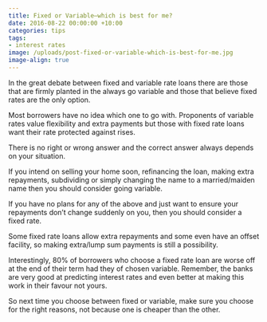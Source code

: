 ```yaml
---
title: Fixed or Variable—which is best for me?
date: 2016-08-22 00:00:00 +10:00
categories: tips
tags: 
- interest rates
image: /uploads/post-fixed-or-variable-which-is-best-for-me.jpg
image-align: true
---
```


In the great debate between fixed and variable rate loans there are those that are firmly planted in the always go variable and those that believe fixed rates are the only option. 

Most borrowers have no idea which one to go with. Proponents of variable rates value flexibility and extra payments but those with fixed rate loans want their rate protected against rises.

There is no right or wrong answer and the correct answer always depends on your situation.

If you intend on selling your home soon, refinancing the loan, making extra repayments, subdividing or simply changing the name to a married/maiden name then you should consider going variable.

If you have no plans for any of the above and just want to ensure your repayments don’t change suddenly on you, then you should consider a fixed rate.

Some fixed rate loans allow extra repayments and some even have an offset facility, so making extra/lump sum payments is still a possibility.

Interestingly, 80% of borrowers who choose a fixed rate loan are worse off at the end of their term had they of chosen variable.  Remember, the banks are very good at predicting interest rates and even better at making this work in their favour not yours.

So next time you choose between fixed or variable, make sure you choose for the right reasons, not because one is cheaper than the other.
